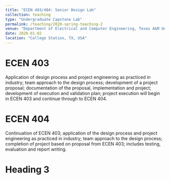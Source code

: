 ```yaml
---
title: "ECEN 403/404: Senior Design Lab"
collection: teaching
type: "Undergraduate Capstone Lab"
permalink: /teaching/2020-spring-teaching-2
venue: "Department of Electrical and Computer Engineering, Texas A&M University"
date: 2020-01-02
location: "College Station, TX, USA"
---
```



ECEN 403
======
Application of design process and project engineering as practiced in industry; team approach to the design process; development of a project proposal; documentation of the proposal, implementation and project; development of execution and validation plan; project execution will begin in ECEN 403 and continue through to ECEN 404.

ECEN 404
======
Continuation of ECEN 403; application of the design process and project engineering as practiced in industry; team approach to the design process; completion of project based on proposal from ECEN 403; includes testing, evaluation and report writing.

Heading 3
======
